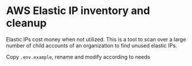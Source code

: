 # AWS Elastic IP inventory and cleanup

Elastic IPs cost money when not utilized. This is a tool to scan over a large number of child accounts of an organization to find unused elastic IPs.

Copy `.env.example`, rename and modify according to needs